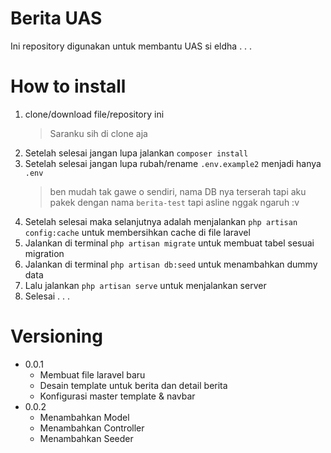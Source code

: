 # Berita UAS
Ini repository digunakan untuk membantu UAS si eldha . . . 

# How to install
1. clone/download file/repository ini
   > Saranku sih di clone aja
2. Setelah selesai jangan lupa jalankan `composer install`
3. Setelah selesai jangan lupa rubah/rename `.env.example2` menjadi hanya `.env`
   > ben mudah tak gawe o sendiri, nama DB nya terserah tapi aku pakek dengan nama `berita-test` tapi asline nggak ngaruh :v
4. Setelah selesai maka selanjutnya adalah menjalankan `php artisan config:cache` untuk membersihkan cache di file laravel
5. Jalankan di terminal `php artisan migrate` untuk membuat tabel sesuai migration
6. Jalankan di terminal `php artisan db:seed` untuk menambahkan dummy data
7. Lalu jalankan `php artisan serve` untuk menjalankan server
8. Selesai . . .

# Versioning
- 0.0.1
  - Membuat file laravel baru
  - Desain template untuk berita dan detail berita
  - Konfigurasi master template & navbar
- 0.0.2
  - Menambahkan Model
  - Menambahkan Controller
  - Menambahkan Seeder